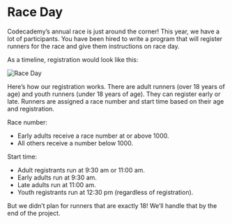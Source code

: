 # Race Day
Codecademy’s annual race is just around the corner! This year, we have a lot of participants. You have been hired to write a program that will register runners for the race and give them instructions on race day.

As a timeline, registration would look like this:

![Race Day][race-day]

[race-day]:https://content.codecademy.com/projects/introduction-to-javascript/learn-javascript-control-flow/race-day/raceday-timeline.svg

Here’s how our registration works. There are adult runners (over 18 years of age) and youth runners (under 18 years of age). They can register early or late. Runners are assigned a race number and start time based on their age and registration.

Race number:

* Early adults receive a race number at or above 1000.
* All others receive a number below 1000.


Start time:

* Adult registrants run at 9:30 am or 11:00 am.
* Early adults run at 9:30 am.
* Late adults run at 11:00 am.
* Youth registrants run at 12:30 pm (regardless of registration).

But we didn’t plan for runners that are exactly 18! We’ll handle that by the end of the project.